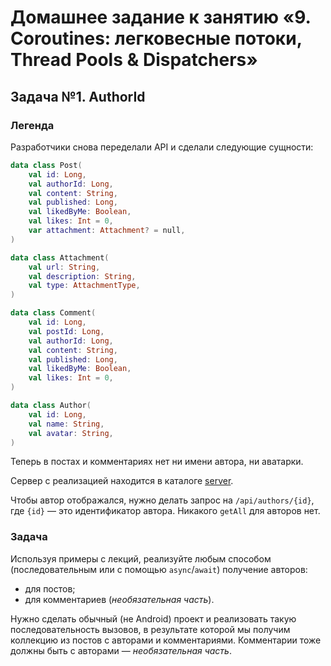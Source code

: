 # Домашнее задание к занятию «9. Coroutines: легковесные потоки, Thread Pools & Dispatchers»

## Задача №1. AuthorId

### Легенда

Разработчики снова переделали API и сделали следующие сущности:
```kotlin
data class Post(
    val id: Long,
    val authorId: Long,
    val content: String,
    val published: Long,
    val likedByMe: Boolean,
    val likes: Int = 0,
    var attachment: Attachment? = null,
)

data class Attachment(
    val url: String,
    val description: String,
    val type: AttachmentType,
)

data class Comment(
    val id: Long,
    val postId: Long,
    val authorId: Long,
    val content: String,
    val published: Long,
    val likedByMe: Boolean,
    val likes: Int = 0,
)

data class Author(
    val id: Long,
    val name: String,
    val avatar: String,
)
```

Теперь в постах и комментариях нет ни имени автора, ни аватарки.

Сервер с реализацией находится в каталоге [server](server).

Чтобы автор отображался, нужно делать запрос на `/api/authors/{id}`, где `{id}` — это идентификатор автора. Никакого `getAll` для авторов нет.

### Задача

Используя примеры с лекций, реализуйте любым способом (последовательным или с помощью `async`/`await`) получение авторов:
* для постов;
* для комментариев (*необязательная часть*).

Нужно сделать обычный (не Android) проект и реализовать такую последовательность вызовов, в результате которой мы получим коллекцию из постов с авторами и комментариями. Комментарии тоже должны быть с авторами — *необязательная часть*.